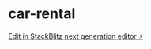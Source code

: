 # car-rental

[Edit in StackBlitz next generation editor ⚡️](https://stackblitz.com/~/github.com/Drfinik/car-rental)